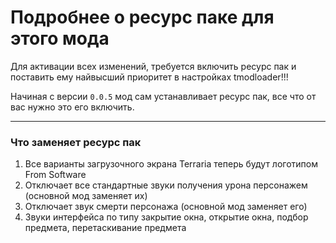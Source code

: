 # Подробнее о ресурс паке для этого мода

Для активации всех изменений, требуется включить ресурс пак и поставить ему найвысший приоритет в настройках tmodloader!!!

Начиная с версии ```0.0.5``` мод сам устанавливает ресурс пак, все что от вас нужно это его включить.

---

### Что заменяет ресурс пак

1. Все варианты загрузочного экрана Terraria теперь будут логотипом From Software
2. Отключает все стандартные звуки получения урона персонажем (основной мод заменяет их)
3. Отключает звук смерти персонажа (основной мод заменяет его)
4. Звуки интерфейса по типу закрытие окна, открытие окна, подбор предмета, перетаскивание предмета
